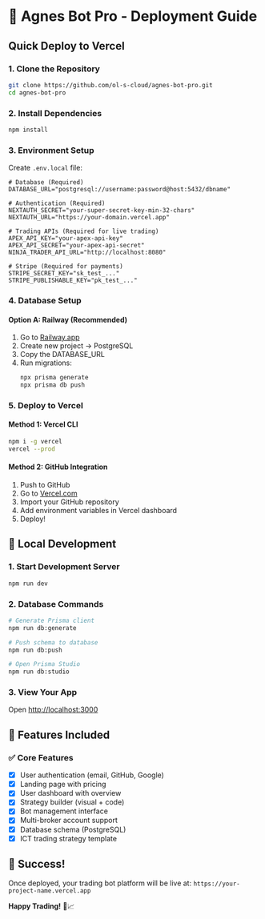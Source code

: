# 🚀 Agnes Bot Pro - Deployment Guide

## Quick Deploy to Vercel

### 1. Clone the Repository
```bash
git clone https://github.com/ol-s-cloud/agnes-bot-pro.git
cd agnes-bot-pro
```

### 2. Install Dependencies
```bash
npm install
```

### 3. Environment Setup
Create `.env.local` file:
```env
# Database (Required)
DATABASE_URL="postgresql://username:password@host:5432/dbname"

# Authentication (Required)
NEXTAUTH_SECRET="your-super-secret-key-min-32-chars"
NEXTAUTH_URL="https://your-domain.vercel.app"

# Trading APIs (Required for live trading)
APEX_API_KEY="your-apex-api-key"
APEX_API_SECRET="your-apex-api-secret"
NINJA_TRADER_API_URL="http://localhost:8080"

# Stripe (Required for payments)
STRIPE_SECRET_KEY="sk_test_..."
STRIPE_PUBLISHABLE_KEY="pk_test_..."
```

### 4. Database Setup

#### Option A: Railway (Recommended)
1. Go to [Railway.app](https://railway.app)
2. Create new project → PostgreSQL
3. Copy the DATABASE_URL
4. Run migrations:
   ```bash
   npx prisma generate
   npx prisma db push
   ```

### 5. Deploy to Vercel

#### Method 1: Vercel CLI
```bash
npm i -g vercel
vercel --prod
```

#### Method 2: GitHub Integration
1. Push to GitHub
2. Go to [Vercel.com](https://vercel.com)
3. Import your GitHub repository
4. Add environment variables in Vercel dashboard
5. Deploy!

## 🔧 Local Development

### 1. Start Development Server
```bash
npm run dev
```

### 2. Database Commands
```bash
# Generate Prisma client
npm run db:generate

# Push schema to database
npm run db:push

# Open Prisma Studio
npm run db:studio
```

### 3. View Your App
Open [http://localhost:3000](http://localhost:3000)

## 🎯 Features Included

### ✅ Core Features
- [x] User authentication (email, GitHub, Google)
- [x] Landing page with pricing
- [x] User dashboard with overview
- [x] Strategy builder (visual + code)
- [x] Bot management interface
- [x] Multi-broker account support
- [x] Database schema (PostgreSQL)
- [x] ICT trading strategy template

## 🎉 Success!

Once deployed, your trading bot platform will be live at:
`https://your-project-name.vercel.app`

**Happy Trading!** 🚀📈
